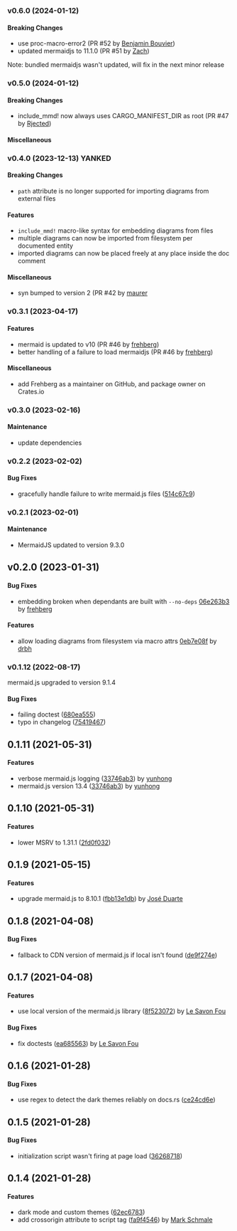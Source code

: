 <a name="v0.6.0"></a>
### v0.6.0 (2024-01-12)

#### Breaking Changes

* use proc-macro-error2 (PR #52 by [Benjamin Bouvier](https://github.com/bnjbvr))
* updated mermaidjs to 11.1.0 (PR #51 by [Zach](https://github.com/zheylmun))

Note: bundled mermaidjs wasn't updated, will fix in the next minor release

<a name="v0.5.0"></a>
### v0.5.0 (2024-01-12)

#### Breaking Changes

* include_mmd! now always uses CARGO_MANIFEST_DIR as root (PR #47 by [Rjected](https://github.com/Rjected))

#### Miscellaneous

<a name="v0.4.0"></a>
### v0.4.0 (2023-12-13) YANKED

#### Breaking Changes

* `path` attribute is no longer supported for importing diagrams from external files

#### Features

*   `include_mmd!` macro-like syntax for embedding diagrams from files
*   multiple diagrams can now be imported from filesystem per documented entity
*   imported diagrams can now be placed freely at any place inside the doc comment

#### Miscellaneous

*   syn bumped to version 2 (PR #42 by [maurer](https://github.com/maurer)

<a name="v0.3.1"></a>
### v0.3.1 (2023-04-17)

#### Features

*   mermaid is updated to v10 (PR #46 by [frehberg](https://github.com/frehberg))
*   better handling of a failure to load mermaidjs (PR #46 by [frehberg](https://github.com/frehberg))

#### Miscellaneous

*   add Frehberg as a maintainer on GitHub, and package owner on Crates.io

<a name="v0.3.0"></a>
### v0.3.0 (2023-02-16)

#### Maintenance

*   update dependencies

<a name="v0.2.2"></a>
### v0.2.2 (2023-02-02)

#### Bug Fixes

*   gracefully handle failure to write mermaid.js files ([514c67c9](514c67c9))

<a name="v0.2.1"></a>
### v0.2.1 (2023-02-01)

#### Maintenance 

*   MermaidJS updated to version 9.3.0 

<a name="v0.2.0"></a>
## v0.2.0 (2023-01-31)

#### Bug Fixes

*   embedding broken when dependants are built with `--no-deps` [06e263b3](06e263b3) by [frehberg](https://github.com/frehberg)

#### Features

*   allow loading diagrams from filesystem via macro attrs [0eb7e08f](0eb7e08f) by [drbh](https://github.com/drbh)

<a name="v0.1.12"></a>
### v0.1.12 (2022-08-17)

mermaid.js upgraded to version 9.1.4

#### Bug Fixes

*   failing doctest ([680ea555](680ea555))
*   typo in changelog ([75419467](75419467))


<a name="0.1.11"></a>
## 0.1.11 (2021-05-31)


#### Features

*   verbose mermaid.js logging ([33746ab3](33746ab3)) by [yunhong](https://github.com/allenchou13)
*   mermaid.js version 13.4 ([33746ab3](33746ab3)) by [yunhong](https://github.com/allenchou13)

<a name="0.1.10"></a>
## 0.1.10 (2021-05-31)


#### Features

*   lower MSRV to 1.31.1 ([2fd0f032](2fd0f032))

<a name="0.1.9"></a>
## 0.1.9 (2021-05-15)

#### Features

*   upgrade mermaid.js to 8.10.1 ([fbb13e1db](fbb13e1db)) by [José Duarte](https://github.com/jmg-duarte)

<a name="0.1.8"></a>
## 0.1.8 (2021-04-08)

#### Bug Fixes

*   fallback to CDN version of mermaid.js if local isn't found ([de9f274e](de9f274e))

<a name="0.1.7"></a>
## 0.1.7 (2021-04-08)

#### Features

*   use local version of the mermaid.js library ([8f523072](8f523072)) by [Le Savon Fou](https://github.com/lesavonfou)

#### Bug Fixes

*   fix doctests ([ea685563](ea685563)) by [Le Savon Fou](https://github.com/lesavonfou)

<a name="0.1.6"></a>
## 0.1.6 (2021-01-28)


#### Bug Fixes

*   use regex to detect the dark themes reliably on docs.rs ([ce24cd6e](ce24cd6e))


<a name="0.1.5"></a>
## 0.1.5 (2021-01-28)


#### Bug Fixes

*   initialization script wasn't firing at page load ([36268718](36268718))


<a name="0.1.4"></a>
## 0.1.4 (2021-01-28)


#### Features

*   dark mode and custom themes ([62ec6783](62ec6783))
*   add crossorigin attribute to script tag ([fa9f4546](fa9f4546)) by [Mark Schmale](https://github.com/themasch)
